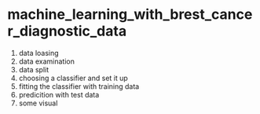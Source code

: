 # machine_learning_with_brest_cancer_diagnostic_data

1) data loasing
2) data examination
3) data split
4) choosing a classifier and set it up
5) fitting the classifier with training data
6) predicition with test data
7) some visual

